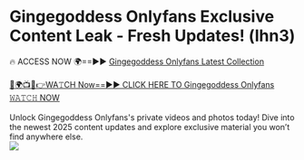 # Gingegoddess Onlyfans Exclusive Content Leak - Fresh Updates! (lhn3)

🔥 ACCESS NOW 🌍==►► <a href="https://tinyurl.com/kvy9nzfs" rel="nofollow">Gingegoddess Onlyfans Latest Collection</a>
<br><br>
[🔴🌍📺📱👉WA𝚃CH Now==►► CLICK HERE TO Gingegoddess Onlyfans 𝚆𝙰𝚃𝙲𝙷 NOW](https://tinyurl.com/kvy9nzfs)
<br><br>
Unlock Gingegoddess Onlyfans's private videos and photos today! Dive into the newest 2025 content updates and explore exclusive material you won’t find anywhere else.
<br>
<a href="https://tinyurl.com/kvy9nzfs" rel="nofollow" data-target="animated-image.originalLink"><img src="https://camo.githubusercontent.com/8a4f000d20f83aca3bf7ec5f350d767afa0574a8a352519fd8cfa583a6f93a33/68747470733a2f2f692e696d6775722e636f6d2f644a486b345a712e676966" data-canonical-src="https://i.imgur.com/dJHk4Zq.gif" style="max-width: 100%; display: inline-block;" data-target="animated-image.originalImage"></a>
<br>
